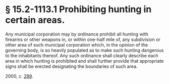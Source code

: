 # § 15.2-1113.1 Prohibiting hunting in certain areas.

<p>Any municipal corporation may by ordinance prohibit all hunting with firearms or other weapons in, or within one-half mile of, any subdivision or other area of such municipal corporation which, in the opinion of the governing body, is so heavily populated as to make such hunting dangerous to the inhabitants thereof. Any such ordinance shall clearly describe each area in which hunting is prohibited and shall further provide that appropriate signs shall be erected designating the boundaries of such area.</p><p>2000, c. <a href='http://lis.virginia.gov/cgi-bin/legp604.exe?001+ful+CHAP0289'>289</a>.</p>